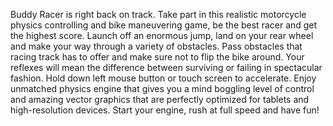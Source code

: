  Buddy Racer is right back on track. 
 Take part in this realistic motorcycle physics controlling and bike maneuvering game, be the best racer and get the highest score.
 Launch off an enormous jump, land on your rear wheel and make your way through a variety of obstacles. Pass obstacles that  racing track has to offer and make sure not to flip the bike around. Your reflexes will mean the difference between      surviving or failing in spectacular fashion.
 Hold down left mouse button or touch screen to accelerate.
 Enjoy unmatched physics engine that gives you a mind boggling level of control and amazing vector graphics that are perfectly optimized for tablets and high-resolution devices.
 Start your engine, rush at full speed and have fun!
